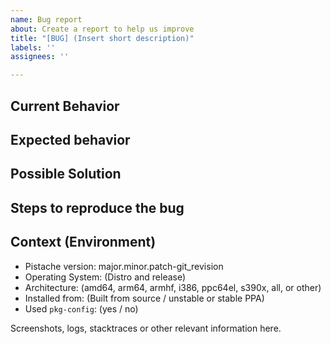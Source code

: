 ```yaml
---
name: Bug report
about: Create a report to help us improve
title: "[BUG] (Insert short description)"
labels: ''
assignees: ''

---
```


## Current Behavior


## Expected behavior


## Possible Solution


## Steps to reproduce the bug


## Context (Environment)

- Pistache version: major.minor.patch-git_revision
- Operating System: (Distro and release)
- Architecture: (amd64, arm64, armhf, i386, ppc64el, s390x, all, or other)
- Installed from: (Built from source / unstable or stable PPA)
- Used `pkg-config`: (yes / no)

Screenshots, logs, stacktraces or other relevant information here.
